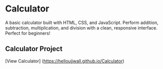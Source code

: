 # Calculator
A basic calculator built with HTML, CSS, and JavaScript. Perform addition, subtraction, multiplication, and division with a clean, responsive interface. Perfect for beginners!

## Calculator Project

[View Calculator] (https://helloujjwall.github.io/Calculator)

